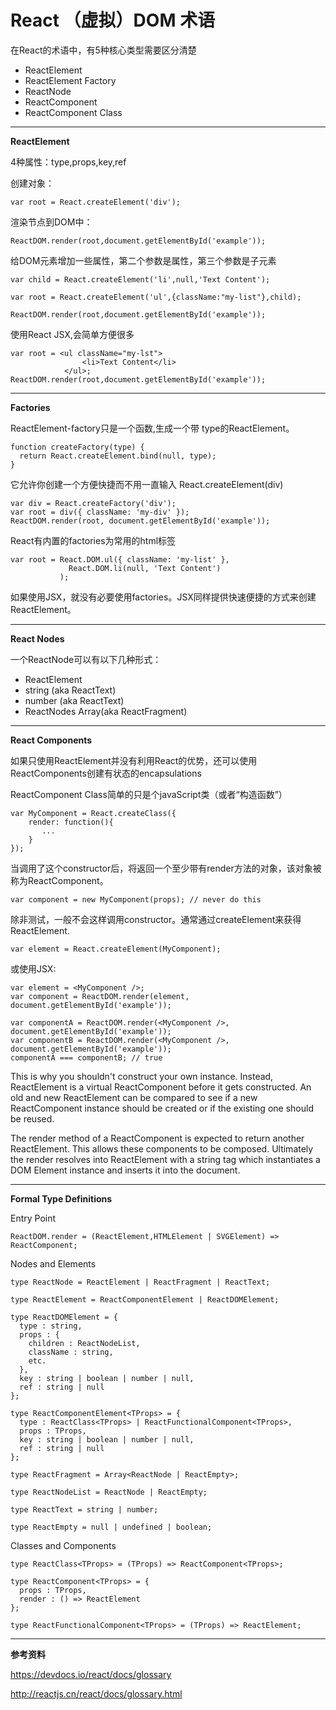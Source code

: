 # React （虚拟）DOM 术语

在React的术语中，有5种核心类型需要区分清楚

- ReactElement
- ReactElement Factory
- ReactNode
- ReactComponent
- ReactComponent Class

------

**ReactElement**

4种属性：type,props,key,ref

创建对象：

```var root = React.createElement('div');```

渲染节点到DOM中：

``` ReactDOM.render(root,document.getElementById('example')); ```

给DOM元素增加一些属性，第二个参数是属性，第三个参数是子元素

```
var child = React.createElement('li',null,'Text Content');

var root = React.createElement('ul',{className:"my-list"},child);

ReactDOM.render(root,document.getElementById('example'));
```


使用React JSX,会简单方便很多

```
var root = <ul className="my-lst">
                <li>Text Content</li>
            </ul>;
ReactDOM.render(root,document.getElementById('example'));
```

------

**Factories**

ReactElement-factory只是一个函数,生成一个带 type的ReactElement。

```
function createFactory(type) {
  return React.createElement.bind(null, type);
}
```

它允许你创建一个方便快捷而不用一直输入 React.createElement(div)

```
var div = React.createFactory('div');
var root = div({ className: 'my-div' });
ReactDOM.render(root, document.getElementById('example'));
```

React有内置的factories为常用的html标签

```
var root = React.DOM.ul({ className: 'my-list' },
             React.DOM.li(null, 'Text Content')
           );
```

如果使用JSX，就没有必要使用factories。JSX同样提供快速便捷的方式来创建ReactElement。

------

**React Nodes**

一个ReactNode可以有以下几种形式：

- ReactElement
- string (aka ReactText)
- number (aka ReactText)
- ReactNodes Array(aka ReactFragment)

------

**React Components**

如果只使用ReactElement并没有利用React的优势，还可以使用ReactComponents创建有状态的encapsulations

ReactComponent Class简单的只是个javaScript类（或者“构造函数”）

```
var MyComponent = React.createClass({
    render: function(){
       ...
    }
});
```

当调用了这个constructor后，将返回一个至少带有render方法的对象，该对象被称为ReactComponent。

```
var component = new MyComponent(props); // never do this
```

除非测试，一般不会这样调用constructor。通常通过createElement来获得ReactElement.
```
var element = React.createElement(MyComponent);
```

或使用JSX:

```
var element = <MyComponent />;
var component = ReactDOM.render(element, document.getElementById('example'));
```

```
var componentA = ReactDOM.render(<MyComponent />, document.getElementById('example'));
var componentB = ReactDOM.render(<MyComponent />, document.getElementById('example'));
componentA === componentB; // true
```
This is why you shouldn't construct your own instance. Instead, ReactElement is a virtual ReactComponent before it gets constructed. An old and new ReactElement can be compared to see if a new ReactComponent instance should be created or if the existing one should be reused.

The render method of a ReactComponent is expected to return another ReactElement. This allows these components to be composed. Ultimately the render resolves into ReactElement with a string tag which instantiates a DOM Element instance and inserts it into the document.

------

**Formal Type Definitions**

Entry Point

```
ReactDOM.render = (ReactElement,HTMLElement | SVGElement) => ReactComponent;
```

Nodes and Elements

```
type ReactNode = ReactElement | ReactFragment | ReactText;

type ReactElement = ReactComponentElement | ReactDOMElement;

type ReactDOMElement = {
  type : string,
  props : {
    children : ReactNodeList,
    className : string,
    etc.
  },
  key : string | boolean | number | null,
  ref : string | null
};

type ReactComponentElement<TProps> = {
  type : ReactClass<TProps> | ReactFunctionalComponent<TProps>,
  props : TProps,
  key : string | boolean | number | null,
  ref : string | null
};

type ReactFragment = Array<ReactNode | ReactEmpty>;

type ReactNodeList = ReactNode | ReactEmpty;

type ReactText = string | number;

type ReactEmpty = null | undefined | boolean;
```

Classes and Components

```
type ReactClass<TProps> = (TProps) => ReactComponent<TProps>;

type ReactComponent<TProps> = {
  props : TProps,
  render : () => ReactElement
};

type ReactFunctionalComponent<TProps> = (TProps) => ReactElement;
```

----

**参考资料**

https://devdocs.io/react/docs/glossary

http://reactjs.cn/react/docs/glossary.html
















